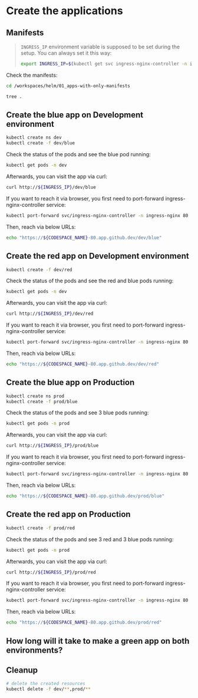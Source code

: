 # Create the applications

## Manifests

> `INGRESS_IP` environment variable is supposed to be set during the setup. You can always set it this way:
>
> ```bash
> export INGRESS_IP=$(kubectl get svc ingress-nginx-controller -n ingress-nginx -o jsonpath='{.status.loadBalancer.ingress[].ip}')
> ```

Check the manifests:

```bash
cd /workspaces/helm/01_apps-with-only-manifests

tree .
```

## Create the blue app on Development environment

```bash
kubectl create ns dev
kubectl create -f dev/blue
```

Check the status of the pods and see the blue pod running:

```bash
kubectl get pods -n dev
```

Afterwards, you can visit the app via curl:

```bash
curl http://${INGRESS_IP}/dev/blue
```

If you want to reach it via browser, you first need to port-forward ingress-nginx-controller service:

```bash
kubectl port-forward svc/ingress-nginx-controller -n ingress-nginx 80
```

Then, reach via below URLs:

```bash
echo "https://${CODESPACE_NAME}-80.app.github.dev/dev/blue"
```

## Create the red app on Development environment

```bash
kubectl create -f dev/red
```

Check the status of the pods and see the red and blue pods running:

```bash
kubectl get pods -n dev
```

Afterwards, you can visit the app via curl:

```bash
curl http://${INGRESS_IP}/dev/red
```

If you want to reach it via browser, you first need to port-forward ingress-nginx-controller service:

```bash
kubectl port-forward svc/ingress-nginx-controller -n ingress-nginx 80
```

Then, reach via below URLs:

```bash
echo "https://${CODESPACE_NAME}-80.app.github.dev/dev/red"
```

## Create the blue app on Production

```bash
kubectl create ns prod
kubectl create -f prod/blue
```

Check the status of the pods and see 3 blue pods running:

```bash
kubectl get pods -n prod
```

Afterwards, you can visit the app via curl:

```bash
curl http://${INGRESS_IP}/prod/blue
```

If you want to reach it via browser, you first need to port-forward ingress-nginx-controller service:

```bash
kubectl port-forward svc/ingress-nginx-controller -n ingress-nginx 80
```

Then, reach via below URLs:

```bash
echo "https://${CODESPACE_NAME}-80.app.github.dev/prod/blue"
```

## Create the red app on Production

```bash
kubectl create -f prod/red
```

Check the status of the pods and see 3 red and 3 blue pods running:

```bash
kubectl get pods -n prod
```

Afterwards, you can visit the app via curl:

```bash
curl http://${INGRESS_IP}/prod/red
```

If you want to reach it via browser, you first need to port-forward ingress-nginx-controller service:

```bash
kubectl port-forward svc/ingress-nginx-controller -n ingress-nginx 80
```

Then, reach via below URLs:

```bash
echo "https://${CODESPACE_NAME}-80.app.github.dev/prod/red"
```

## How long will it take to make a green app on both environments?

## Cleanup

```bash
# delete the created resources
kubectl delete -f dev/**,prod/**
```
